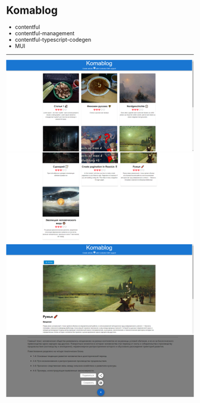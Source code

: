 # Komablog
<ul>
<li>contentful
<li>contentful-management
<li>contentful-typescript-codegen
<li>MUI
</ul>
<hr/>
<img src='./1.png'>
<img src='./2.png'>
<img src='./3.png'>
<img src='./4.png'>